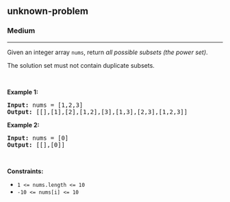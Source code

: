 <h2>unknown-problem</h2><h3>Medium</h3><hr><div><p>Given an&nbsp;integer array&nbsp;<code>nums</code>, return <em>all possible subsets (the power set)</em>.</p>

<p>The solution set must not contain duplicate subsets.</p>

<p>&nbsp;</p>
<p><strong>Example 1:</strong></p>

<pre><strong>Input:</strong> nums = [1,2,3]
<strong>Output:</strong> [[],[1],[2],[1,2],[3],[1,3],[2,3],[1,2,3]]
</pre>

<p><strong>Example 2:</strong></p>

<pre><strong>Input:</strong> nums = [0]
<strong>Output:</strong> [[],[0]]
</pre>

<p>&nbsp;</p>
<p><strong>Constraints:</strong></p>

<ul>
	<li><code>1 &lt;= nums.length &lt;= 10</code></li>
	<li><code>-10 &lt;= nums[i] &lt;= 10</code></li>
</ul>
</div>